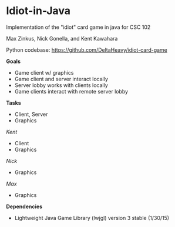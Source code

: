Idiot-in-Java
=============

Implementation of the "idiot" card game in java for CSC 102

Max Zinkus, Nick Gonella, and Kent Kawahara

Python codebase: https://github.com/DeltaHeavy/idiot-card-game

**Goals**
* Game client w/ graphics
* Game client and server interact locally
* Server lobby works with clients locally
* Game clients interact with remote server lobby

**Tasks**
* Client, Server
* Graphics

*Kent*
* Client
* Graphics

*Nick*
* Graphics

*Max*
* Graphics

**Dependencies**
* Lightweight Java Game Library (lwjgl) version 3 stable (1/30/15)
